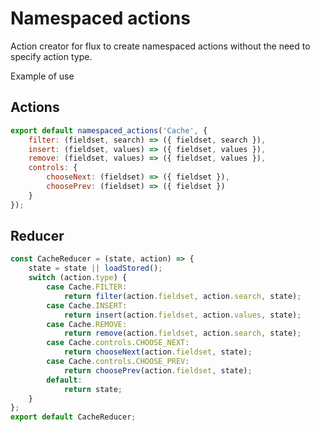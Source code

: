 # Namespaced actions
Action creator for flux to create namespaced actions without the need to specify action type.

Example of use

## Actions
```javascript
export default namespaced_actions('Cache', {
    filter: (fieldset, search) => ({ fieldset, search }),
    insert: (fieldset, values) => ({ fieldset, values }),
    remove: (fieldset, values) => ({ fieldset, values }),
    controls: {
        chooseNext: (fieldset) => ({ fieldset }),
        choosePrev: (fieldset) => ({ fieldset })
    }
});
```

## Reducer
```javascript
const CacheReducer = (state, action) => {
    state = state || loadStored();
    switch (action.type) {
        case Cache.FILTER:
            return filter(action.fieldset, action.search, state);
        case Cache.INSERT:
            return insert(action.fieldset, action.values, state);
        case Cache.REMOVE:
            return remove(action.fieldset, action.search, state);
        case Cache.controls.CHOOSE_NEXT:
            return chooseNext(action.fieldset, state);
        case Cache.controls.CHOOSE_PREV:
            return choosePrev(action.fieldset, state);
        default:
            return state;
    }
};
export default CacheReducer;
```

